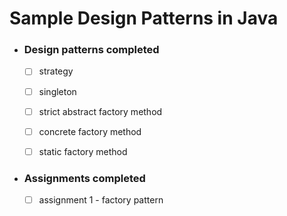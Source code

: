 # Sample Design Patterns in Java

- ### Design patterns completed
    - [ ] strategy
    - [ ] singleton
	- [ ] strict abstract factory method
	- [ ] concrete factory method
	- [ ] static factory method
	
	
- ### Assignments completed
	- [ ] assignment 1 - factory pattern